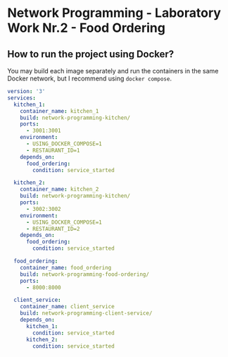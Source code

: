 # Network Programming - Laboratory Work Nr.2 - Food Ordering

## How to run the project using Docker?

You may build each image separately and run the containers in the same Docker network, but I recommend using `docker compose`.

```yaml
version: '3'
services:
  kitchen_1:
    container_name: kitchen_1
    build: network-programming-kitchen/
    ports:
      - 3001:3001
    environment:
      - USING_DOCKER_COMPOSE=1
      - RESTAURANT_ID=1
    depends_on:
      food_ordering:
        condition: service_started

  kitchen_2:
    container_name: kitchen_2
    build: network-programming-kitchen/
    ports:
      - 3002:3002
    environment:
      - USING_DOCKER_COMPOSE=1
      - RESTAURANT_ID=2
    depends_on:
      food_ordering:
        condition: service_started

  food_ordering:
    container_name: food_ordering
    build: network-programming-food-ordering/
    ports:
      - 8000:8000

  client_service:
    container_name: client_service
    build: network-programming-client-service/
    depends_on:
      kitchen_1:
        condition: service_started
      kitchen_2:
        condition: service_started
```